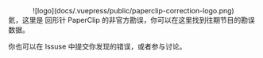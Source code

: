 <div align="center">    
![logo](docs/.vuepress/public/paperclip-correction-logo.png)
</div>
氦，这里是 回形针 PaperClip 的非官方勘误，你可以在这里找到往期节目的勘误数据。 

你也可以在 Issuse 中提交你发现的错误，或者参与讨论。
